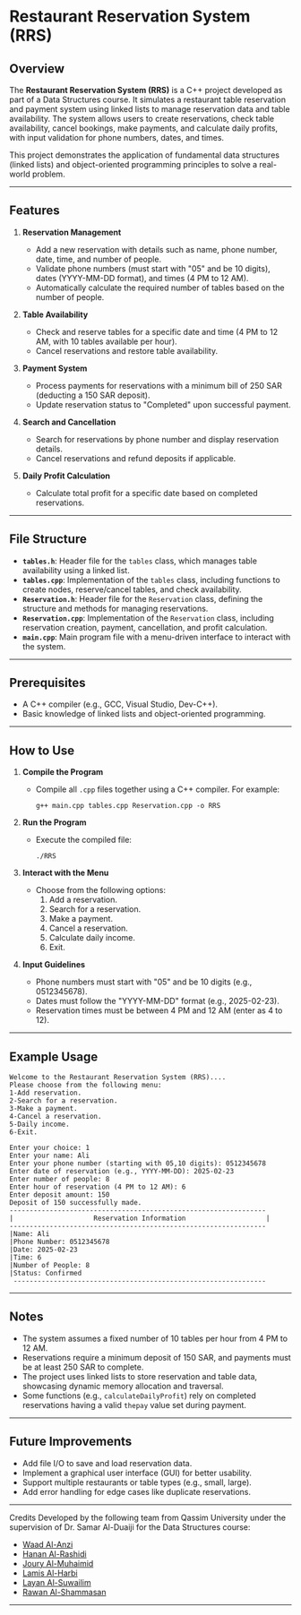 # Restaurant Reservation System (RRS)

## Overview
The **Restaurant Reservation System (RRS)** is a C++ project developed as part of a Data Structures course. It simulates a restaurant table reservation and payment system using linked lists to manage reservation data and table availability. The system allows users to create reservations, check table availability, cancel bookings, make payments, and calculate daily profits, with input validation for phone numbers, dates, and times.

This project demonstrates the application of fundamental data structures (linked lists) and object-oriented programming principles to solve a real-world problem.

---

## Features
1. **Reservation Management**
   - Add a new reservation with details such as name, phone number, date, time, and number of people.
   - Validate phone numbers (must start with "05" and be 10 digits), dates (YYYY-MM-DD format), and times (4 PM to 12 AM).
   - Automatically calculate the required number of tables based on the number of people.

2. **Table Availability**
   - Check and reserve tables for a specific date and time (4 PM to 12 AM, with 10 tables available per hour).
   - Cancel reservations and restore table availability.

3. **Payment System**
   - Process payments for reservations with a minimum bill of 250 SAR (deducting a 150 SAR deposit).
   - Update reservation status to "Completed" upon successful payment.

4. **Search and Cancellation**
   - Search for reservations by phone number and display reservation details.
   - Cancel reservations and refund deposits if applicable.

5. **Daily Profit Calculation**
   - Calculate total profit for a specific date based on completed reservations.

---

## File Structure
- **`tables.h`**: Header file for the `tables` class, which manages table availability using a linked list.
- **`tables.cpp`**: Implementation of the `tables` class, including functions to create nodes, reserve/cancel tables, and check availability.
- **`Reservation.h`**: Header file for the `Reservation` class, defining the structure and methods for managing reservations.
- **`Reservation.cpp`**: Implementation of the `Reservation` class, including reservation creation, payment, cancellation, and profit calculation.
- **`main.cpp`**: Main program file with a menu-driven interface to interact with the system.

---

## Prerequisites
- A C++ compiler (e.g., GCC, Visual Studio, Dev-C++).
- Basic knowledge of linked lists and object-oriented programming.

---

## How to Use
1. **Compile the Program**
   - Compile all `.cpp` files together using a C++ compiler. For example:
     ```
     g++ main.cpp tables.cpp Reservation.cpp -o RRS
     ```
2. **Run the Program**
   - Execute the compiled file:
     ```
     ./RRS
     ```
3. **Interact with the Menu**
   - Choose from the following options:
     1. Add a reservation.
     2. Search for a reservation.
     3. Make a payment.
     4. Cancel a reservation.
     5. Calculate daily income.
     6. Exit.

4. **Input Guidelines**
   - Phone numbers must start with "05" and be 10 digits (e.g., 0512345678).
   - Dates must follow the "YYYY-MM-DD" format (e.g., 2025-02-23).
   - Reservation times must be between 4 PM and 12 AM (enter as 4 to 12).

---

## Example Usage
```
Welcome to the Restaurant Reservation System (RRS)....
Please choose from the following menu:
1-Add reservation.
2-Search for a reservation.
3-Make a payment.
4-Cancel a reservation.
5-Daily income.
6-Exit.

Enter your choice: 1
Enter your name: Ali
Enter your phone number (starting with 05,10 digits): 0512345678
Enter date of reservation (e.g., YYYY-MM-DD): 2025-02-23
Enter number of people: 8
Enter hour of reservation (4 PM to 12 AM): 6
Enter deposit amount: 150
Deposit of 150 successfully made.
----------------------------------------------------------------
|                    Reservation Information                    |
----------------------------------------------------------------
|Name: Ali
|Phone Number: 0512345678
|Date: 2025-02-23
|Time: 6
|Number of People: 8
|Status: Confirmed
 ---------------------------------------------------------------
```

---

## Notes
- The system assumes a fixed number of 10 tables per hour from 4 PM to 12 AM.
- Reservations require a minimum deposit of 150 SAR, and payments must be at least 250 SAR to complete.
- The project uses linked lists to store reservation and table data, showcasing dynamic memory allocation and traversal.
- Some functions (e.g., `calculateDailyProfit`) rely on completed reservations having a valid `thepay` value set during payment.

---

## Future Improvements
- Add file I/O to save and load reservation data.
- Implement a graphical user interface (GUI) for better usability.
- Support multiple restaurants or table types (e.g., small, large).
- Add error handling for edge cases like duplicate reservations.

---

Credits
Developed by the following team from Qassim University under the supervision of Dr. Samar Al-Duaiji for the Data Structures course:


- [Waad Al-Anzi](https://github.com/waad13)
- [Hanan Al-Rashidi](https://github.com/HANANCS451)
- [Joury Al-Muhaimid](https://github.com/Joury-Muh)
- [Lamis Al-Harbi](https://github.com/Lamisx)
- [Layan Al-Suwailim](https://github.com/layanmoha)
- [Rawan Al-Shammasan](https://github.com/rawana1)
---
